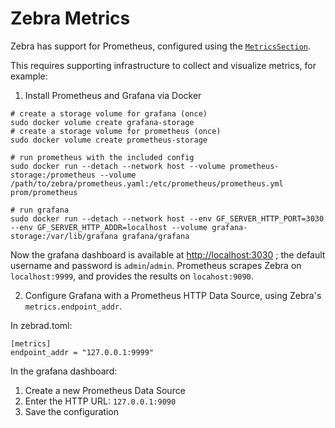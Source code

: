 # Zebra Metrics

Zebra has support for Prometheus, configured using the [`MetricsSection`][metrics_section].

This requires supporting infrastructure to collect and visualize metrics, for example:

1. Install Prometheus and Grafana via Docker

```
# create a storage volume for grafana (once)
sudo docker volume create grafana-storage
# create a storage volume for prometheus (once)
sudo docker volume create prometheus-storage

# run prometheus with the included config
sudo docker run --detach --network host --volume prometheus-storage:/prometheus --volume /path/to/zebra/prometheus.yaml:/etc/prometheus/prometheus.yml  prom/prometheus

# run grafana
sudo docker run --detach --network host --env GF_SERVER_HTTP_PORT=3030 --env GF_SERVER_HTTP_ADDR=localhost --volume grafana-storage:/var/lib/grafana grafana/grafana
```

Now the grafana dashboard is available at [http://localhost:3030](http://localhost:3030) ; the default username and password is `admin`/`admin`.
Prometheus scrapes Zebra on `localhost:9999`, and provides the results on `locahost:9090`.

2. Configure Grafana with a Prometheus HTTP Data Source, using Zebra's `metrics.endpoint_addr`.

In zebrad.toml:
```
[metrics]
endpoint_addr = "127.0.0.1:9999"
```

In the grafana dashboard:
1. Create a new Prometheus Data Source
2. Enter the HTTP URL: `127.0.0.1:9090`
3. Save the configuration

[metrics_section]: https://doc.zebra.zfnd.org/zebrad/config/struct.MetricsSection.html
